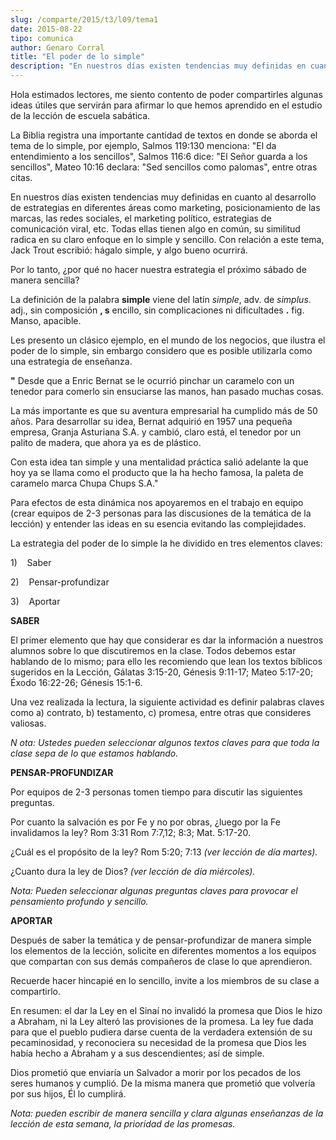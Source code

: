 ```yaml
---
slug: /comparte/2015/t3/l09/tema1
date: 2015-08-22
tipo: comunica
author: Genaro Corral
title: "El poder de lo simple"
description: "En nuestros días existen tendencias muy definidas en cuanto al desarrollo de  estrategias en diferentes áreas como marketing, posicionamiento de las marcas,  las redes sociales, el marketing político, estrategias de comunicación viral,  etc. Todas ellas tienen algo en común, s..."
---
```


Hola estimados lectores, me siento contento de poder compartirles algunas ideas útiles que servirán para afirmar lo que hemos aprendido en el estudio de la lección de escuela sabática.

La Biblia registra una importante cantidad de textos en donde se aborda el tema de lo simple, por ejemplo, Salmos 119:130 menciona: "El da entendimiento a los sencillos", Salmos 116:6 dice: "El Señor guarda a los sencillos", Mateo 10:16 declara: "Sed sencillos como palomas", entre otras citas.

En nuestros días existen tendencias muy definidas en cuanto al desarrollo de estrategias en diferentes áreas como marketing, posicionamiento de las marcas, las redes sociales, el marketing político, estrategias de comunicación viral, etc. Todas ellas tienen algo en común, su similitud radica en su claro enfoque en lo simple y sencillo. Con relación a este tema, Jack Trout escribió: hágalo simple, y algo bueno ocurrirá.

Por lo tanto, ¿por qué no hacer nuestra estrategia el próximo sábado de manera sencilla?

La definición de la palabra **simple** viene del latín _simple_, adv. de _simplus_. adj., sin composición **, s** encillo, sin complicaciones ni dificultades **.** fig. Manso, apacible.

Les presento un clásico ejemplo, en el mundo de los negocios, que ilustra el poder de lo simple, sin embargo considero que es posible utilizarla como una estrategia de enseñanza.

**"** Desde que a Enric Bernat se le ocurrió pinchar un caramelo con un tenedor para comerlo sin ensuciarse las manos, han pasado muchas cosas.

La más importante es que su aventura empresarial ha cumplido más de 50 años. Para desarrollar su idea, Bernat adquirió en 1957 una pequeña empresa, Granja Asturiana S.A. y cambió, claro está, el tenedor por un palito de madera, que ahora ya es de plástico.

Con esta idea tan simple y una mentalidad práctica salió adelante la que hoy ya se llama como el producto que la ha hecho famosa, la paleta de caramelo marca Chupa Chups S.A."

Para efectos de esta dinámica nos apoyaremos en el trabajo en equipo (crear equipos de 2-3 personas para las discusiones de la temática de la lección) y entender las ideas en su esencia evitando las complejidades.

La estrategia del poder de lo simple la he dividido en tres elementos claves:

1)    Saber

2)    Pensar-profundizar

3)    Aportar

**SABER**

El primer elemento que hay que considerar es dar la información a nuestros alumnos sobre lo que discutiremos en la clase. Todos debemos estar hablando de lo mismo; para ello les recomiendo que lean los textos bíblicos sugeridos en la Lección, Gálatas 3:15-20, Génesis 9:11-17; Mateo 5:17-20; Éxodo 16:22-26; Génesis 15:1-6.

Una vez realizada la lectura, la siguiente actividad es definir palabras claves como a) contrato, b) testamento, c) promesa, entre otras que consideres valiosas.

_N_ _ota: Ustedes pueden seleccionar algunos textos claves para que toda la clase sepa de lo que estamos hablando._

**PENSAR-PROFUNDIZAR**

Por equipos de 2-3 personas tomen tiempo para discutir las siguientes preguntas.

Por cuanto la salvación es por Fe y no por obras, ¿luego por la Fe invalidamos la ley? Rom 3:31 Rom 7:7,12; 8:3; Mat. 5:17-20.

¿Cuál es el propósito de la ley? Rom 5:20; 7:13 _(ver lección de día martes)._

¿Cuanto dura la ley de Dios? _(ver lección de día miércoles)._

_Nota: Pueden seleccionar algunas preguntas claves para provocar el pensamiento profundo y sencillo._

**APORTAR**

Después de saber la temática y de pensar-profundizar de manera simple los elementos de la lección, solicite en diferentes momentos a los equipos que compartan con sus demás compañeros de clase lo que aprendieron.

Recuerde hacer hincapié en lo sencillo, invite a los miembros de su clase a compartirlo.

En resumen: el dar la Ley en el Sinaí no invalidó la promesa que Dios le hizo a Abraham, ni la Ley alteró las provisiones de la promesa. La ley fue dada para que el pueblo pudiera darse cuenta de la verdadera extensión de su pecaminosidad, y reconociera su necesidad de la promesa que Dios les había hecho a Abraham y a sus descendientes; así de simple.

Dios prometió que enviaría un Salvador a morir por los pecados de los seres humanos y cumplió. De la misma manera que prometió que volvería por sus hijos, Él lo cumplirá.

_Nota: pueden escribir de manera sencilla y clara algunas enseñanzas de la lección de esta semana, la prioridad de las promesas._
